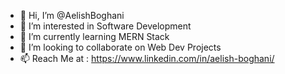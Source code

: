 - 👋 Hi, I’m @AelishBoghani
- 👀 I’m interested in Software Development 
- 🌱 I’m currently learning MERN Stack
- 💞️ I’m looking to collaborate on Web Dev Projects
- 📫 Reach Me at : https://www.linkedin.com/in/aelish-boghani/ 

<!---
AelishBoghani/AelishBoghani is a ✨ special ✨ repository because its `README.md` (this file) appears on your GitHub profile.
You can click the Preview link to take a look at your changes.
--->
